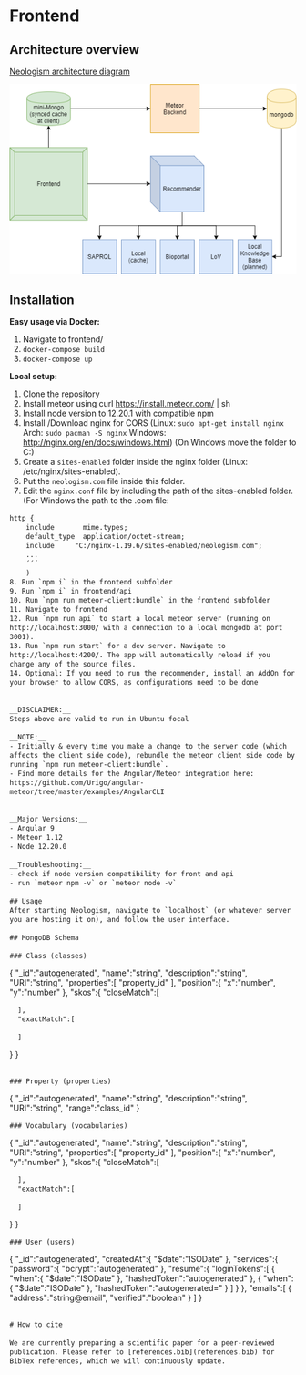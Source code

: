 # Frontend

## Architecture overview
[Neologism architecture diagram](https://drive.google.com/file/d/1kQOoR5Egi8TAk_P-l9mEZVdkiu2BeH0x/view?usp=sharing)


![neologism architecture](NeologismArchitecture.png "Neologism architecture")

## Installation

__Easy usage via Docker:__
1.  Navigate to frontend/
2. `docker-compose build`
3. `docker-compose up`

__Local setup:__
1. Clone the repository
2. Install meteor using curl https://install.meteor.com/ | sh
3. Install node version to 12.20.1 with compatible npm
4. Install /Download nginx for CORS (Linux: `sudo apt-get install nginx` Arch: `sudo pacman -S nginx` Windows: http://nginx.org/en/docs/windows.html) (On Windows move the folder to C:\)
5. Create a `sites-enabled` folder inside the nginx folder (Linux: /etc/nginx/sites-enabled).
6. Put the `neologism.com` file inside this folder.
7. Edit the `nginx.conf` file by including the path of the sites-enabled folder. (For Windows the path to the .com file: 
```
http {
    include       mime.types;
    default_type  application/octet-stream;
	include 	"C:/nginx-1.19.6/sites-enabled/neologism.com";
	...
	´´´
	)
8. Run `npm i` in the frontend subfolder
9. Run `npm i` in frontend/api
10. Run `npm run meteor-client:bundle` in the frontend subfolder
11. Navigate to frontend
12. Run `npm run api` to start a local meteor server (running on http://localhost:3000/ with a connection to a local mongodb at port 3001).
13. Run `npm run start` for a dev server. Navigate to http://localhost:4200/. The app will automatically reload if you change any of the source files.
14. Optional: If you need to run the recommender, install an AddOn for your browser to allow CORS, as configurations need to be done


__DISCLAIMER:__
Steps above are valid to run in Ubuntu focal

__NOTE:__
- Initially & every time you make a change to the server code (which affects the client side code), rebundle the meteor client side code by running `npm run meteor-client:bundle`.
- Find more details for the Angular/Meteor integration here: https://github.com/Urigo/angular-meteor/tree/master/examples/AngularCLI


__Major Versions:__
- Angular 9
- Meteor 1.12
- Node 12.20.0

__Troubleshooting:__
- check if node version compatibility for front and api
- run `meteor npm -v` or `meteor node -v`

## Usage
After starting Neologism, navigate to `localhost` (or whatever server you are hosting it on), and follow the user interface.

## MongoDB Schema

### Class (classes)
```
{
   "_id":"autogenerated",
   "name":"string",
   "description":"string",
   "URI":"string",
   "properties":[
      "property_id"
   ],
   "position":{
      "x":"number",
      "y":"number"
   },
   "skos":{
      "closeMatch":[

      ],
      "exactMatch":[

      ]
   }
}
```

### Property (properties)
```
{
   "_id":"autogenerated",
   "name":"string",
   "description":"string",
   "URI":"string",
   "range":"class_id"
}
```
### Vocabulary (vocabularies)
```
{
   "_id":"autogenerated",
   "name":"string",
   "description":"string",
   "URI":"string",
   "properties":[
        "property_id"
   ],
   "position":{
      "x":"number",
      "y":"number"
   },
   "skos":{
      "closeMatch":[

      ],
      "exactMatch":[

      ]
   }
}
```
### User (users)
```
{
   "_id":"autogenerated",
   "createdAt":{
      "$date":"ISODate"
   },
   "services":{
      "password":{
         "bcrypt":"autogenerated"
      },
      "resume":{
         "loginTokens":[
            {
               "when":{
                  "$date":"ISODate"
               },
               "hashedToken":"autogenerated"
            },
            {
               "when":{
                  "$date":"ISODate"
               },
               "hashedToken":"autogenerated="
            }
         ]
      }
   },
   "emails":[
      {
         "address":"string@email",
         "verified":"boolean"
      }
   ]
}
```

# How to cite

We are currently preparing a scientific paper for a peer-reviewed publication. Please refer to [references.bib](references.bib) for BibTex references, which we will continuously update. 